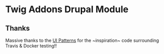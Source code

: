# Twig Addons Drupal Module

## Thanks

Massive thanks to the [UI Patterns](https://github.com/nuvoleweb/ui_patterns) for the ~inspiration~ code surrounding Travis & Docker testing!!
